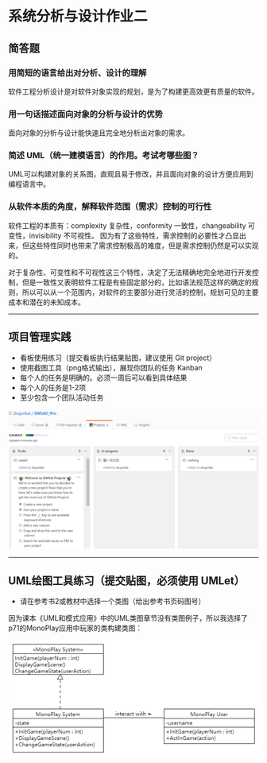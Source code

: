 # 系统分析与设计作业二

## 简答题

### **用简短的语言给出对分析、设计的理解**

软件工程分析设计是对软件对象实现的规划，是为了构建更高效更有质量的软件。

### **用一句话描述面向对象的分析与设计的优势**

面向对象的分析与设计能快速且完全地分析出对象的需求。

### **简述 UML（统一建模语言）的作用。考试考哪些图？**

UML可以构建对象的关系图，直观且易于修改，并且面向对象的设计方便应用到编程语言中。

### **从软件本质的角度，解释软件范围（需求）控制的可行性**

软件工程的本质有：complexity 复杂性，conformity 一致性，changeability 可变性，invisibility 不可视性。
因为有了这些特性，需求控制的必要性才凸显出来，但这些特性同时也带来了需求控制极高的难度，但是需求控制仍然是可以实现的。

对于复杂性、可变性和不可视性这三个特性，决定了无法精确地完全地进行开发控制，但是一致性又表明软件工程是有些固定部分的，比如语法规范这样的确定的规则，所以可以从一个范围内，对软件的主要部分进行灵活的控制，规划可见的主要成本和潜在的未知成本。

---

## 项目管理实践

* 看板使用练习（提交看板执行结果贴图，建议使用 Git project）
* 使用截图工具（png格式输出），展现你团队的任务 Kanban
* 每个人的任务是明确的。必须一周后可以看到具体结果
* 每个人的任务是1-2项
* 至少包含一个团队活动任务

![kanban](kanban.PNG)

---

## UML绘图工具练习（提交贴图，必须使用 UMLet）

* 请在参考书2或教材中选择一个类图（给出参考书页码图号）

因为课本《UML和模式应用》中的UML类图章节没有类图例子，所以我选择了p71的MonoPlay应用中玩家的类构建类图：

![uml](uml.png)